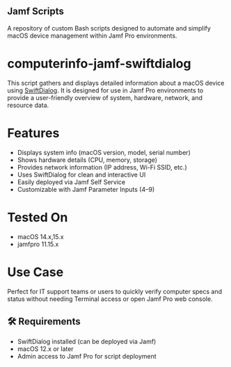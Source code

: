 ## Jamf Scripts
 A repository of custom Bash scripts designed to automate and simplify macOS device management within Jamf Pro environments.

# computerinfo-jamf-swiftdialog

This script gathers and displays detailed information about a macOS device using [SwiftDialog](https://github.com/bartreardon/swiftDialog). 
It is designed for use in Jamf Pro environments to provide a user-friendly overview of system, hardware, network, and resource data.

# Features
- Displays system info (macOS version, model, serial number)
- Shows hardware details (CPU, memory, storage)
- Provides network information (IP address, Wi-Fi SSID, etc.)
- Uses SwiftDialog for clean and interactive UI
- Easily deployed via Jamf Self Service
- Customizable with Jamf Parameter Inputs (4–9)

# Tested On
- macOS 	14.x,15.x
- jamfpro 	11.15.x

# Use Case
Perfect for IT support teams or users to quickly verify computer specs and status without needing Terminal access or open Jamf Pro web console.
## 🛠 Requirements
- SwiftDialog installed (can be deployed via Jamf)
- macOS 12.x or later
- Admin access to Jamf Pro for script deployment
